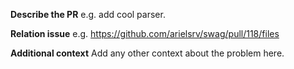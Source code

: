 **Describe the PR**
e.g. add cool parser.

**Relation issue**
e.g. https://github.com/arielsrv/swag/pull/118/files

**Additional context**
Add any other context about the problem here.
